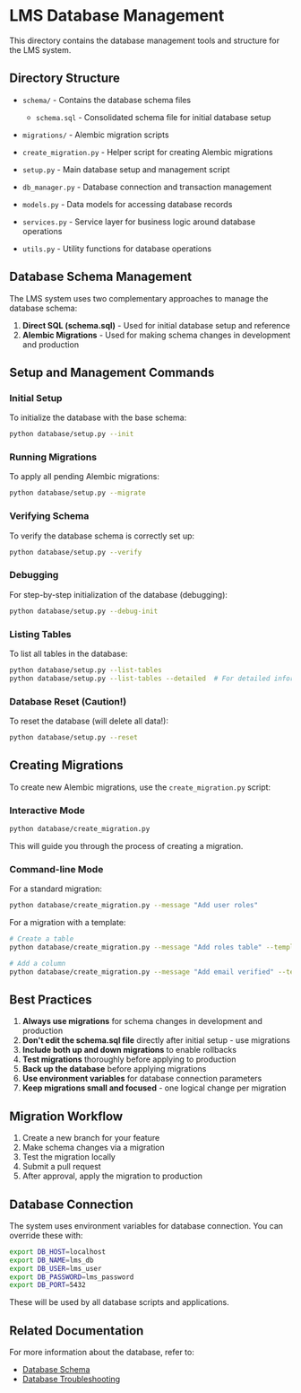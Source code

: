 # LMS Database Management

This directory contains the database management tools and structure for the LMS system.

## Directory Structure

- `schema/` - Contains the database schema files
  - `schema.sql` - Consolidated schema file for initial database setup
  
- `migrations/` - Alembic migration scripts
- `create_migration.py` - Helper script for creating Alembic migrations
- `setup.py` - Main database setup and management script
- `db_manager.py` - Database connection and transaction management
- `models.py` - Data models for accessing database records
- `services.py` - Service layer for business logic around database operations
- `utils.py` - Utility functions for database operations

## Database Schema Management

The LMS system uses two complementary approaches to manage the database schema:

1. **Direct SQL (schema.sql)** - Used for initial database setup and reference
2. **Alembic Migrations** - Used for making schema changes in development and production

## Setup and Management Commands

### Initial Setup

To initialize the database with the base schema:

```bash
python database/setup.py --init
```

### Running Migrations

To apply all pending Alembic migrations:

```bash
python database/setup.py --migrate
```

### Verifying Schema

To verify the database schema is correctly set up:

```bash
python database/setup.py --verify
```

### Debugging

For step-by-step initialization of the database (debugging):

```bash
python database/setup.py --debug-init
```

### Listing Tables

To list all tables in the database:

```bash
python database/setup.py --list-tables
python database/setup.py --list-tables --detailed  # For detailed information
```

### Database Reset (Caution!)

To reset the database (will delete all data!):

```bash
python database/setup.py --reset
```

## Creating Migrations

To create new Alembic migrations, use the `create_migration.py` script:

### Interactive Mode

```bash
python database/create_migration.py
```

This will guide you through the process of creating a migration.

### Command-line Mode

For a standard migration:

```bash
python database/create_migration.py --message "Add user roles"
```

For a migration with a template:

```bash
# Create a table
python database/create_migration.py --message "Add roles table" --template table --table-name roles

# Add a column
python database/create_migration.py --message "Add email verified" --template column --table-name users --column-name email_verified --column-type Boolean --nullable
```

## Best Practices

1. **Always use migrations** for schema changes in development and production
2. **Don't edit the schema.sql file** directly after initial setup - use migrations
3. **Include both up and down migrations** to enable rollbacks
4. **Test migrations** thoroughly before applying to production
5. **Back up the database** before applying migrations
6. **Use environment variables** for database connection parameters
7. **Keep migrations small and focused** - one logical change per migration

## Migration Workflow

1. Create a new branch for your feature
2. Make schema changes via a migration
3. Test the migration locally
4. Submit a pull request
5. After approval, apply the migration to production

## Database Connection

The system uses environment variables for database connection. You can override these with:

```bash
export DB_HOST=localhost
export DB_NAME=lms_db
export DB_USER=lms_user
export DB_PASSWORD=lms_password
export DB_PORT=5432
```

These will be used by all database scripts and applications.

## Related Documentation

For more information about the database, refer to:
- [Database Schema](../documentation/architecture/database_schema.md)
- [Database Troubleshooting](../documentation/troubleshooting/database_troubleshooting.md) 